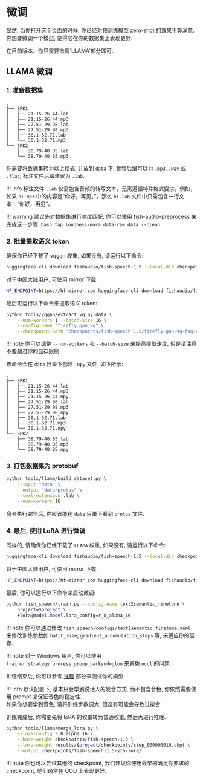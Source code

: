 # 微调

显然, 当你打开这个页面的时候, 你已经对预训练模型 zero-shot 的效果不算满意. 你想要微调一个模型, 使得它在你的数据集上表现更好.  

在目前版本，你只需要微调'LLAMA'部分即可.

## LLAMA 微调
### 1. 准备数据集

```
.
├── SPK1
│   ├── 21.15-26.44.lab
│   ├── 21.15-26.44.mp3
│   ├── 27.51-29.98.lab
│   ├── 27.51-29.98.mp3
│   ├── 30.1-32.71.lab
│   └── 30.1-32.71.mp3
└── SPK2
    ├── 38.79-40.85.lab
    └── 38.79-40.85.mp3
```

你需要将数据集转为以上格式, 并放到 `data` 下, 音频后缀可以为 `.mp3`, `.wav` 或 `.flac`, 标注文件后缀建议为 `.lab`.

!!! info
    标注文件 `.lab` 仅需包含音频的转写文本，无需遵循特殊格式要求。例如，如果 `hi.mp3` 中的内容是“你好，再见。”，那么 `hi.lab` 文件中只需包含一行文本：“你好，再见”。    

!!! warning
    建议先对数据集进行响度匹配, 你可以使用 [fish-audio-preprocess](https://github.com/fishaudio/audio-preprocess) 来完成这一步骤. 
    ```bash
    fap loudness-norm data-raw data --clean
    ```

### 2. 批量提取语义 token

确保你已经下载了 vqgan 权重, 如果没有, 请运行以下命令:

```bash
huggingface-cli download fishaudio/fish-speech-1.5 --local-dir checkpoints/fish-speech-1.5
```

对于中国大陆用户, 可使用 mirror 下载.

```bash
HF_ENDPOINT=https://hf-mirror.com huggingface-cli download fishaudio/fish-speech-1.5 --local-dir checkpoints/fish-speech-1.5
```

随后可运行以下命令来提取语义 token:

```bash
python tools/vqgan/extract_vq.py data \
    --num-workers 1 --batch-size 16 \
    --config-name "firefly_gan_vq" \
    --checkpoint-path "checkpoints/fish-speech-1.5/firefly-gan-vq-fsq-8x1024-21hz-generator.pth"
```

!!! note
    你可以调整 `--num-workers` 和 `--batch-size` 来提高提取速度, 但是请注意不要超过你的显存限制.  

该命令会在 `data` 目录下创建 `.npy` 文件, 如下所示:

```
.
├── SPK1
│   ├── 21.15-26.44.lab
│   ├── 21.15-26.44.mp3
│   ├── 21.15-26.44.npy
│   ├── 27.51-29.98.lab
│   ├── 27.51-29.98.mp3
│   ├── 27.51-29.98.npy
│   ├── 30.1-32.71.lab
│   ├── 30.1-32.71.mp3
│   └── 30.1-32.71.npy
└── SPK2
    ├── 38.79-40.85.lab
    ├── 38.79-40.85.mp3
    └── 38.79-40.85.npy
```

### 3. 打包数据集为 protobuf

```bash
python tools/llama/build_dataset.py \
    --input "data" \
    --output "data/protos" \
    --text-extension .lab \
    --num-workers 16
```

命令执行完毕后, 你应该能在 `data` 目录下看到 `protos` 文件.


### 4. 最后, 使用 LoRA 进行微调

同样的, 请确保你已经下载了 `LLAMA` 权重, 如果没有, 请运行以下命令:

```bash
huggingface-cli download fishaudio/fish-speech-1.5 --local-dir checkpoints/fish-speech-1.5
```

对于中国大陆用户, 可使用 mirror 下载.

```bash
HF_ENDPOINT=https://hf-mirror.com huggingface-cli download fishaudio/fish-speech-1.5 --local-dir checkpoints/fish-speech-1.5
```

最后, 你可以运行以下命令来启动微调:

```bash
python fish_speech/train.py --config-name text2semantic_finetune \
    project=$project \
    +lora@model.model.lora_config=r_8_alpha_16
```

!!! note
    你可以通过修改 `fish_speech/configs/text2semantic_finetune.yaml` 来修改训练参数如 `batch_size`, `gradient_accumulation_steps` 等, 来适应你的显存.

!!! note
    对于 Windows 用户, 你可以使用 `trainer.strategy.process_group_backend=gloo` 来避免 `nccl` 的问题.

训练结束后, 你可以参考 [推理](inference.md) 部分来测试你的模型.

!!! info
    默认配置下, 基本只会学到说话人的发音方式, 而不包含音色, 你依然需要使用 prompt 来保证音色的稳定性.  
    如果你想要学到音色, 请将训练步数调大, 但这有可能会导致过拟合. 

训练完成后, 你需要先将 loRA 的权重转为普通权重, 然后再进行推理.

```bash
python tools/llama/merge_lora.py \
	--lora-config r_8_alpha_16 \
	--base-weight checkpoints/fish-speech-1.5 \
	--lora-weight results/$project/checkpoints/step_000000010.ckpt \
	--output checkpoints/fish-speech-1.5-yth-lora/
```

!!! note
    你也可以尝试其他的 checkpoint, 我们建议你使用最早的满足你要求的 checkpoint, 他们通常在 OOD 上表现更好.
